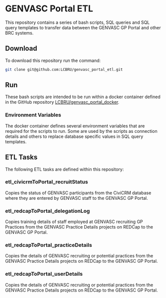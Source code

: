 # GENVASC Portal ETL

This repository contains a series of bash scripts, SQL queries and
SQL query templates to transfer data between the GENVASC GP Portal
and other BRC systems.

## Download

To download this repository run the command:

```bash
git clone git@github.com:LCBRU/genvasc_portal_etl.git
```

## Run

These bash scripts are intended to be run within a docker container
defined in the GitHub repository [LCBRU/genvasc_portal_docker](https://github.com/LCBRU/genvasc_portal_docker).

### Environment Variables

The docker container defines several environment variables that
are required for the scripts to run.  Some are used by the scripts
as connection details and others to replace database specific
values in SQL query templates.

## ETL Tasks

The following ETL tasks are defined within this repository:

### etl_civicrmToPortal_recruitStatus

Copies the status of GENVASC participants from the CiviCRM database
where they are entered by GENVASC staff to the GENVASC GP Portal.

### etl_redcapToPortal_delegationLog

Copies training details of staff employed at GENVASC recruiting GP
Practices from the GENVASC Practice Details projects on REDCap to
the GENVASC GP Portal.

### etl_redcapToPortal_practiceDetails

Copies the details of GENVASC recruiting or potential practices
from the GENVASC Practice Details projects on REDCap to
the GENVASC GP Portal.

### etl_redcapToPortal_userDetails

Copies the details of GENVASC recruiting or potential practices
from the GENVASC Practice Details projects on REDCap to
the GENVASC GP Portal.
